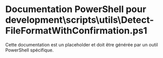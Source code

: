 # Documentation PowerShell pour development\scripts\utils\Detect-FileFormatWithConfirmation.ps1

Cette documentation est un placeholder et doit être générée par un outil PowerShell spécifique.
